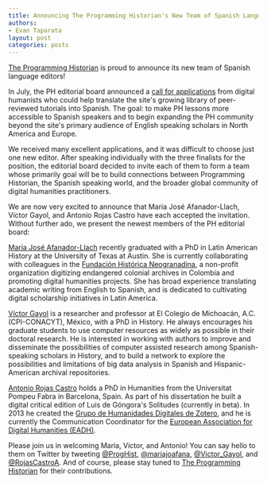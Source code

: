 ```yaml
---
title: Announcing The Programming Historian's New Team of Spanish Language Editors
authors:
- Evan Taparata
layout: post
categories: posts
---
```


[The Programming Historian](/) is proud to announce its new team of Spanish language editors! 

In July, the PH editorial board announced a [call for applications](/posts/spanish-editor) from digital humanists who could help translate the site's growing library of peer-reviewed tutorials into Spanish. The goal: to make PH lessons more accessible to Spanish speakers and to begin expanding the PH community beyond the site's primary audience of English speaking scholars in North America and Europe. 

We received many excellent applications, and it was difficult to choose just one new editor. After speaking individually with the three finalists for the position, the editorial board decided to invite each of them to form a team whose primarily goal will be to build connections between Programming Historian, the Spanish speaking world, and the broader global community of digital humanities practitioners.

We are now very excited to announce that Maria José Afanador-Llach, Víctor Gayol, and Antonio Rojas Castro have each accepted the invitation. Without further ado, we present the newest members of the PH editorial board:  

[Maria José Afanador-Llach](https://twitter.com/mariajoafana) recently graduated with a PhD in Latin American History at the University of Texas at Austin. She is currently collaborating with colleagues in the [Fundación Histórica Neogranadina](http://neogranadina.org/en/), a non-profit organization digitizing endangered colonial archives in Colombia and promoting digital humanities projects. She has broad experience translating academic writing from English to Spanish, and is dedicated to cultivating digital scholarship initiatives in Latin America.

[Víctor Gayol](https://twitter.com/victor_gayol) is a researcher and professor at El Colegio de Michoacán, A.C. (CPI-CONACYT), México, with a PhD in History. He always encourages his graduate students to use computer resources as widely as possible in their doctoral research. He is interested in working with authors to improve and disseminate the possibilities of computer assisted research among Spanish-speaking scholars in History, and to build a network to explore the possibilities and limitations of big data analysis in Spanish and Hispanic-American archival repositories.

[Antonio Rojas Castro](https://twitter.com/RojasCastroA) holds a PhD in Humanities from the Universitat Pompeu Fabra in Barcelona, Spain. As part of his dissertation he built a digital critical edition of Luis de Góngora's Solitudes (currently in beta). In 2013 he created the [Grupo de Humanidades Digitales de Zotero](https://www.zotero.org/groups/humanidades_digitales), and he is currently the Communication Coordinator for the [European Association for Digital Humanities (EADH)](http://eadh.org/).

Please join us in welcoming Maria, Víctor, and Antonio! You can say hello to them on Twitter by tweeting [@ProgHist](https://twitter.com/proghist), [@mariajoafana](https://twitter.com/mariajoafana), [@Victor_Gayol](https://twitter.com/victor_gayol), and [@RojasCastroA](https://twitter.com/RojasCastroA). And of course, please stay tuned to [The Programming Historian](/) for their contributions. 
